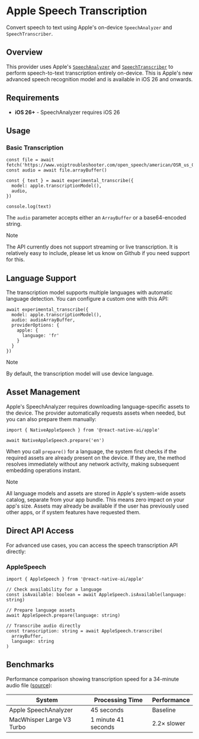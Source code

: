 # Apple Speech Transcription

Convert speech to text using Apple's on-device `SpeechAnalyzer` and `SpeechTranscriber`.

## Overview

This provider uses Apple's [`SpeechAnalyzer`](https://developer.apple.com/documentation/speech/speechanalyzer) and [`SpeechTranscriber`](https://developer.apple.com/documentation/speech/speechtranscriber) to perform speech-to-text transcription entirely on-device. This is Apple's new advanced speech recognition model and is available in iOS 26 and onwards.

## Requirements

- **iOS 26+** - SpeechAnalyzer requires iOS 26

## Usage

### Basic Transcription

```tsx
const file = await fetch('https://www.voiptroubleshooter.com/open_speech/american/OSR_us_000_0010_8k.wav')
const audio = await file.arrayBuffer()

const { text } = await experimental_transcribe({
  model: apple.transcriptionModel(),
  audio,
})

console.log(text)
```

The `audio` parameter accepts either an `ArrayBuffer` or a base64-encoded string.

> [!NOTE]
> The API currently does not support streaming or live transcription. It is relatively easy to include, please let us know on Github if you need support for this.

## Language Support

The transcription model supports multiple languages with automatic language detection. You can configure a custom one with this API:

```tsx
await experimental_transcribe({
  model: apple.transcriptionModel(),
  audio: audioArrayBuffer,
  providerOptions: {
    apple: {
      language: 'fr'
    }
  }
})
```

> [!NOTE]
> By default, the transcription model will use device language.

## Asset Management

Apple's SpeechAnalyzer requires downloading language-specific assets to the device. The provider automatically requests assets when needed, but you can also prepare them manually:

```tsx
import { NativeAppleSpeech } from '@react-native-ai/apple'

await NativeAppleSpeech.prepare('en')
```

When you call `prepare()` for a language, the system first checks if the required assets are already present on the device. If they are, the method resolves immediately without any network activity, making subsequent embedding operations instant.

> [!NOTE]
> All language models and assets are stored in Apple's system-wide assets catalog, separate from your app bundle. This means zero impact on your app's size. Assets may already be available if the user has previously used other apps, or if system features have requested them.

## Direct API Access

For advanced use cases, you can access the speech transcription API directly:

### AppleSpeech

```tsx
import { AppleSpeech } from '@react-native-ai/apple'

// Check availability for a language
const isAvailable: boolean = await AppleSpeech.isAvailable(language: string)

// Prepare language assets
await AppleSpeech.prepare(language: string)

// Transcribe audio directly
const transcription: string = await AppleSpeech.transcribe(
  arrayBuffer,
  language: string
)
```

## Benchmarks

Performance comparison showing transcription speed for a 34-minute audio file ([source]((https://www.macrumors.com/2025/06/18/apple-transcription-api-faster-than-whisper/))):

| System | Processing Time | Performance |
|--------|----------------|-------------|
| Apple SpeechAnalyzer | 45 seconds | Baseline |
| MacWhisper Large V3 Turbo | 1 minute 41 seconds | 2.2× slower |
